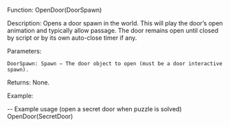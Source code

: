 Function: OpenDoor(DoorSpawn)

Description: Opens a door spawn in the world. This will play the door’s open animation and typically allow passage. The door remains open until closed by script or by its own auto-close timer if any.

Parameters:

    DoorSpawn: Spawn – The door object to open (must be a door interactive spawn).

Returns: None.

Example:

-- Example usage (open a secret door when puzzle is solved)
OpenDoor(SecretDoor)